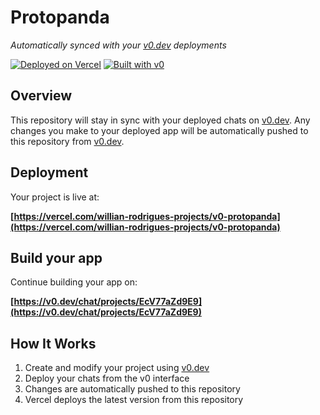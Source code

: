 # Protopanda

*Automatically synced with your [v0.dev](https://v0.dev) deployments*

[![Deployed on Vercel](https://img.shields.io/badge/Deployed%20on-Vercel-black?style=for-the-badge&logo=vercel)](https://vercel.com/willian-rodrigues-projects/v0-protopanda)
[![Built with v0](https://img.shields.io/badge/Built%20with-v0.dev-black?style=for-the-badge)](https://v0.dev/chat/projects/EcV77aZd9E9)

## Overview

This repository will stay in sync with your deployed chats on [v0.dev](https://v0.dev).
Any changes you make to your deployed app will be automatically pushed to this repository from [v0.dev](https://v0.dev).

## Deployment

Your project is live at:

**[https://vercel.com/willian-rodrigues-projects/v0-protopanda](https://vercel.com/willian-rodrigues-projects/v0-protopanda)**

## Build your app

Continue building your app on:

**[https://v0.dev/chat/projects/EcV77aZd9E9](https://v0.dev/chat/projects/EcV77aZd9E9)**

## How It Works

1. Create and modify your project using [v0.dev](https://v0.dev)
2. Deploy your chats from the v0 interface
3. Changes are automatically pushed to this repository
4. Vercel deploys the latest version from this repository